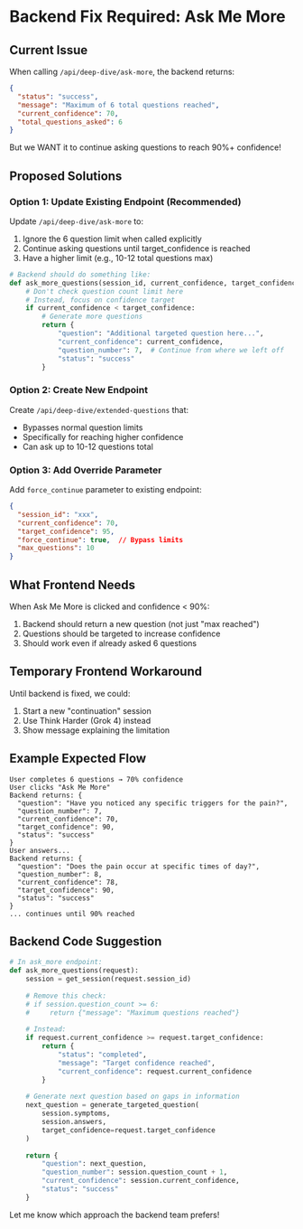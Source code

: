 # Backend Fix Required: Ask Me More

## Current Issue
When calling `/api/deep-dive/ask-more`, the backend returns:
```json
{
  "status": "success",
  "message": "Maximum of 6 total questions reached",
  "current_confidence": 70,
  "total_questions_asked": 6
}
```

But we WANT it to continue asking questions to reach 90%+ confidence!

## Proposed Solutions

### Option 1: Update Existing Endpoint (Recommended)
Update `/api/deep-dive/ask-more` to:
1. Ignore the 6 question limit when called explicitly
2. Continue asking questions until target_confidence is reached
3. Have a higher limit (e.g., 10-12 total questions max)

```python
# Backend should do something like:
def ask_more_questions(session_id, current_confidence, target_confidence):
    # Don't check question count limit here
    # Instead, focus on confidence target
    if current_confidence < target_confidence:
        # Generate more questions
        return {
            "question": "Additional targeted question here...",
            "current_confidence": current_confidence,
            "question_number": 7,  # Continue from where we left off
            "status": "success"
        }
```

### Option 2: Create New Endpoint
Create `/api/deep-dive/extended-questions` that:
- Bypasses normal question limits
- Specifically for reaching higher confidence
- Can ask up to 10-12 questions total

### Option 3: Add Override Parameter
Add `force_continue` parameter to existing endpoint:
```json
{
  "session_id": "xxx",
  "current_confidence": 70,
  "target_confidence": 95,
  "force_continue": true,  // Bypass limits
  "max_questions": 10
}
```

## What Frontend Needs

When Ask Me More is clicked and confidence < 90%:
1. Backend should return a new question (not just "max reached")
2. Questions should be targeted to increase confidence
3. Should work even if already asked 6 questions

## Temporary Frontend Workaround

Until backend is fixed, we could:
1. Start a new "continuation" session
2. Use Think Harder (Grok 4) instead
3. Show message explaining the limitation

## Example Expected Flow

```
User completes 6 questions → 70% confidence
User clicks "Ask Me More"
Backend returns: {
  "question": "Have you noticed any specific triggers for the pain?",
  "question_number": 7,
  "current_confidence": 70,
  "target_confidence": 90,
  "status": "success"
}
User answers...
Backend returns: {
  "question": "Does the pain occur at specific times of day?",
  "question_number": 8,
  "current_confidence": 78,
  "target_confidence": 90,
  "status": "success"
}
... continues until 90% reached
```

## Backend Code Suggestion

```python
# In ask_more endpoint:
def ask_more_questions(request):
    session = get_session(request.session_id)
    
    # Remove this check:
    # if session.question_count >= 6:
    #     return {"message": "Maximum questions reached"}
    
    # Instead:
    if request.current_confidence >= request.target_confidence:
        return {
            "status": "completed",
            "message": "Target confidence reached",
            "current_confidence": request.current_confidence
        }
    
    # Generate next question based on gaps in information
    next_question = generate_targeted_question(
        session.symptoms,
        session.answers,
        target_confidence=request.target_confidence
    )
    
    return {
        "question": next_question,
        "question_number": session.question_count + 1,
        "current_confidence": session.current_confidence,
        "status": "success"
    }
```

Let me know which approach the backend team prefers!